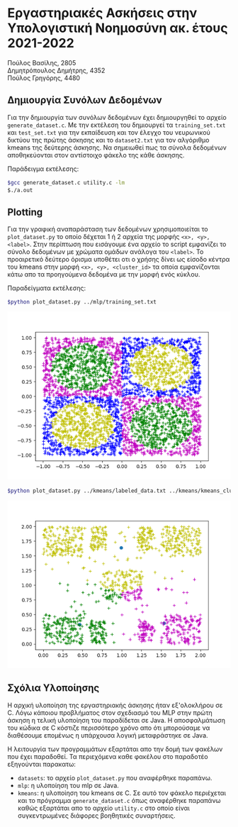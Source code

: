 # **Εργαστηριακές Ασκήσεις στην Υπολογιστική Νοημοσύνη ακ. έτους 2021-2022**

Πούλος Βασίλης, 2805\
Δημητρόπουλος Δημήτρης, 4352\
Πούλος Γρηγόρης, 4480

## **Δημιουργία Συνόλων Δεδομένων**

Για την δημιουργία των συνόλων δεδομένων έχει δημιουργηθεί το αρχείο
`generate_dataset.c`. Mε την εκτέλεση του δημιουργεί τα `training_set.txt`
και `test_set.txt` για την εκπαίδευση και τον έλεγχο του νευρωνικoύ δικτύου της
πρώτης άσκησης και το `dataset2.txt` για τον αλγόριθμο kmeans της δεύτερης άσκησης.
Να σημειωθεί πως τα σύνολα δεδομένων αποθηκεύονται στον αντίστοιχο φάκελο της κάθε
άσκησης.

Παράδειγμα εκτέλεσης:

```bash
$gcc generate_dataset.c utility.c -lm
$./a.out 
```

## **Plotting**

Για την γραφική αναπαράσταση των δεδομένων χρησιμοποιείται το `plot_dataset.py`
το οποίο δέχεται 1 ή 2 αρχεία της μορφής `<x>, <y>, <label>`. Στην περίπτωση που
εισάγουμε ένα αρχείο το script εμφανίζει το σύνολο δεδομένων με χρώματα ομάδων
ανάλογα του `<label>`. Το προαιρετικό δεύτερο όρισμα υποθέτει οτι ο χρήσης
δίνει ως είσοδο κέντρα του kmeans στην μορφή `<x>, <y>, <cluster_id>` τα
οποία εμφανίζονται κάτω απο τα προηγούμενα δεδομένα με την μορφή ενός κύκλου.

Παραδείγματα εκτέλεσης:

```bash
$python plot_dataset.py ../mlp/training_set.txt 
```

![mlp_train_set](images/mlp_train_set.png)

```bash
$python plot_dataset.py ../kmeans/labeled_data.txt ../kmeans/kmeans_clusters.txt  
```

![mlp_train_set](images/kmeans_3.png)

## **Σχόλια Υλοποίησης**

Η αρχική υλοποίηση της εργαστηριακής άσκησης ήταν εξ'ολοκλήρου σε C. Λόγω
κάποιου προβλήματος στον σχεδιασμό του MLP στην πρώτη άσκηση η τελική υλοποίηση
του παραδίδεται σε Java. Η αποσφαλμάτωση του κώδικα σε C κόστιζε περισσότερο
χρόνο απο ότι μπορούσαμε να διαθέσουμε επομένως η υπάρχουσα λογική μεταφράστηκε
σε Java.

Η λειτουργία των προγραμμάτων εξαρτάται απο την δομή των φακέλων που έχει
παραδοθεί.
Τα περιεχόμενα καθε φακέλου στο παραδοτέο εξηγούνται παρακατω:


+ `datasets`: το αρχείο `plot_dataset.py` που αναφέρθηκε παραπάνω.
+ `mlp`: η υλοποίηση του mlp σε Java.
+ `kmeans`: η υλοποίηση του kmeans σε C. Σε αυτό τον φάκελο περιέχεται και
το πρόγραμμα `generate_dataset.c` όπως αναφέρθηκε παραπάνω καθώς εξαρτάται απο
το αρχείο `utility.c` στο οποίο είναι συγκεντρωμένες διάφορες βοηθητικές
συναρτήσεις.